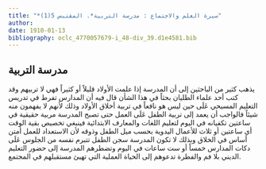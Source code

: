 ```yaml
---
title: "*سيرة العلم والاجتماع : مدرسة التربية*. المقتبس 5(1)"
author: 
date: 1910-01-13
bibliography: oclc_4770057679-i_48-div_39.d1e4581.bib
---
```




##  مدرسة التربية 


 يذهب كثير من الباحثين إلى أن المدرسة إذا علمت الأولاد قليلاً أو كثيراً فهي لا تربيهم   وقد كتب  أحد  علماء الطليان بحثاً في هذا الشأن قال فيه أن المدارس تفرط في تدريس التعليم المسيحي عَلَى حين ليس هو نافعاً في تربية أخلاق الأولاد وذلك لأنهم لا يفهمون منه شيئاً فالواجب أن يعمد إلى تربية الطفل عَلَى العمل حتى تصبح المدرسة مربية حقيقية في ساعتين تكفيانه في اليوم لتعليم اللغات والمعارف الابتدائية فينبغي تخصيص بقية الوقت أي ساعتين أو  ثلاث  للأعمال اليدوية بحسب ميل الطفل وذوقه لأن الاستعداد للعمل أمتن أساس في الخلاق وبذلك لا تكون المدرسة سجن الطفل تتبرم نفسه من الجلوس عَلَى دكات المدارس خمساً أو  ست  ساعات في اليوم وتضطرهم المدرسة إلى حضور التعليم الديني بلا فم والفطرة تدعوهم إلى الحياة العملية التي تهيئ مستقبلهم في المجتمع. 
